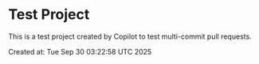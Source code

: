 # Test Project

This is a test project created by Copilot to test multi-commit pull requests.

Created at: Tue Sep 30 03:22:58 UTC 2025